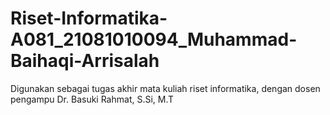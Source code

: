 # Riset-Informatika-A081_21081010094_Muhammad-Baihaqi-Arrisalah
Digunakan sebagai tugas akhir mata kuliah riset informatika, dengan dosen pengampu Dr. Basuki Rahmat, S.Si, M.T 
